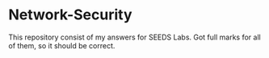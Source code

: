 # Network-Security

This repository consist of my answers for SEEDS Labs. Got full marks for all of them, so it should be correct. 

